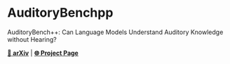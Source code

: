 # AuditoryBenchpp
AuditoryBench++: Can Language Models Understand Auditory Knowledge without Hearing?

[**📄 arXiv**](https://arxiv.org/abs/2503.16853) | [**🌐 Project Page**](https://auditorybenchpp.github.io)
